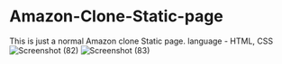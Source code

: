 # Amazon-Clone-Static-page

This is just a normal Amazon clone Static page.
language - HTML, CSS
![Screenshot (82)](https://github.com/user-attachments/assets/54bec941-9720-440d-9765-83f1c5703f06)
![Screenshot (83)](https://github.com/user-attachments/assets/4f39b4b9-c2be-4401-b490-0da0607f2b6c)
